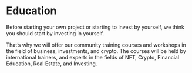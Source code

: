 # Education

Before starting your own project or starting to invest by yourself, we think you should start by investing in yourself.

That’s why we will offer our community training courses and workshops in the field of business, investments, and crypto. The courses will be held by international trainers, and experts in the fields of NFT, Crypto, Financial Education, Real Estate, and Investing.
